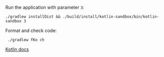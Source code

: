 Run the application with parameter `3`:
```
./gradlew installDist && ./build/install/kotlin-sandbox/bin/kotlin-sandbox 3
```

Format and check code:
```
 ./gradlew fKo ch
```

[Kotlin docs](https://kotlinlang.org/docs/home.html)


